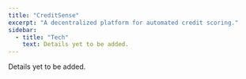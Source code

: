 ```yaml
---
title: "CreditSense"
excerpt: "A decentralized platform for automated credit scoring."
sidebar:
  - title: "Tech"
    text: Details yet to be added.
---
```


Details yet to be added.
